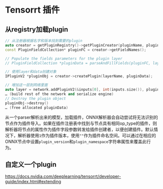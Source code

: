 # Tensorrt 插件


## 从registry加载plugin

```c++
// 从注册器根据名字和版本找到需要的plugin 
auto creator = getPluginRegistry()->getPluginCreator(pluginName, pluginVersion);
const PluginFieldCollection* pluginFC = creator->getFieldNames();

// Populate the fields parameters for the plugin layer 
// PluginFieldCollection *pluginData = parseAndFillFields(pluginFC, layerFields); 

// 使用layer和data创建对象
IPluginV2 *pluginObj = creator->createPlugin(layerName, pluginData);    // 内部有new 申请 必须destory

// 增加这一层到网络里面
auto layer = network.addPluginV2(&inputs[0], int(inputs.size()), pluginObj);
… (build rest of the network and serialize engine)
// Destroy the plugin object
pluginObj->destroy()
… (free allocated pluginData)
```


从一个parser解析出来的模型，加载插件，ONNX解析器会自动尝试将无法识别的节点作为插件导入。如果在插件注册表中找到与节点具有相同op_type的插件，则解析器将节点的属性作为插件字段参数转发给插件创建者，以便创建插件。默认情况下，解析器使用`1`作为插件版本，使用`""`作为插件命名空间。可以通过在相应的ONNX节点中设置`plugin_version`和`plugin_namespace`字符串属性来覆盖此行为。




## 自定义一个plugin

https://docs.nvidia.com/deeplearning/tensorrt/developer-guide/index.html#extending
